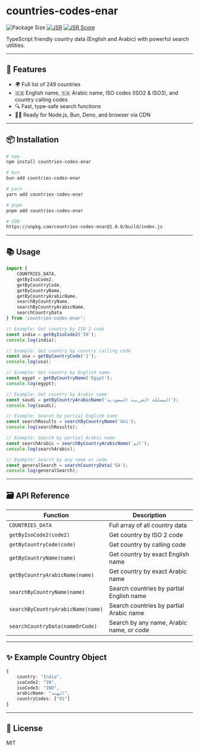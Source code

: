 # countries-codes-enar

![Package Size](https://deno.bundlejs.com/badge?q=countries-codes-enar)
[![JSR](https://jsr.io/badges/@praveen/countries-codes-enar)](https://jsr.io/@praveen/countries-codes-enar)
[![JSR Score](https://jsr.io/badges/@praveen/countries-codes-enar/score)](https://jsr.io/@praveen/countries-codes-enar/score)

TypeScript friendly country data (English and Arabic) with powerful search utilities.

---

## 🚀 Features

* 🌍 Full list of 249 countries
* 🇬🇧 English name, 🇸🇦 Arabic name, ISO codes (ISO2 & ISO3), and country calling codes
* 🔍 Fast, type-safe search functions
* 🧑‍💻 Ready for Node.js, Bun, Deno, and browser via CDN

---

## 📦 Installation

```bash
# npm
npm install countries-codes-enar

# bun
bun add countries-codes-enar

# yarn
yarn add countries-codes-enar

# pnpm
pnpm add countries-codes-enar

# CDN
https://unpkg.com/countries-codes-enar@1.0.0/build/index.js
```

---

## 📚 Usage

```ts
import {
    COUNTRIES_DATA,
    getByIsoCode2,
    getByCountryCode,
    getByCountryName,
    getByCountryArabicName,
    searchByCountryName,
    searchByCountryArabicName,
    searchCountryData
} from 'countries-codes-enar';

// Example: Get country by ISO 2 code
const india = getByIsoCode2('IN');
console.log(india);

// Example: Get country by country calling code
const usa = getByCountryCode('1');
console.log(usa);

// Example: Get country by English name
const egypt = getByCountryName('Egypt');
console.log(egypt);

// Example: Get country by Arabic name
const saudi = getByCountryArabicName('المملكة العربية السعودية');
console.log(saudi);

// Example: Search by partial English name
const searchResults = searchByCountryName('Uni');
console.log(searchResults);

// Example: Search by partial Arabic name
const searchArabic = searchByCountryArabicName('الم');
console.log(searchArabic);

// Example: Search by any name or code
const generalSearch = searchCountryData('SA');
console.log(generalSearch);
```

---

## 🗃️ API Reference

| Function                          | Description                              |
| --------------------------------- | ---------------------------------------- |
| `COUNTRIES_DATA`                  | Full array of all country data           |
| `getByIsoCode2(code2)`            | Get country by ISO 2 code                |
| `getByCountryCode(code)`          | Get country by calling code              |
| `getByCountryName(name)`          | Get country by exact English name        |
| `getByCountryArabicName(name)`    | Get country by exact Arabic name         |
| `searchByCountryName(name)`       | Search countries by partial English name |
| `searchByCountryArabicName(name)` | Search countries by partial Arabic name  |
| `searchCountryData(nameOrCode)`   | Search by any name, Arabic name, or code |

---

## ✨ Example Country Object

```ts
{
    country: "India",
    isoCode2: "IN",
    isoCode3: "IND",
    arabicName: "الهند",
    countryCodes: ["91"]
}
```

---

## 📄 License

MIT
